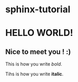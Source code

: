 sphinx-tutorial
===============

HELLO WORLD!
============

Nice to meet you ! :)
---------------------

This is how you write *bold*.

Tihs is how you write **italic**.
